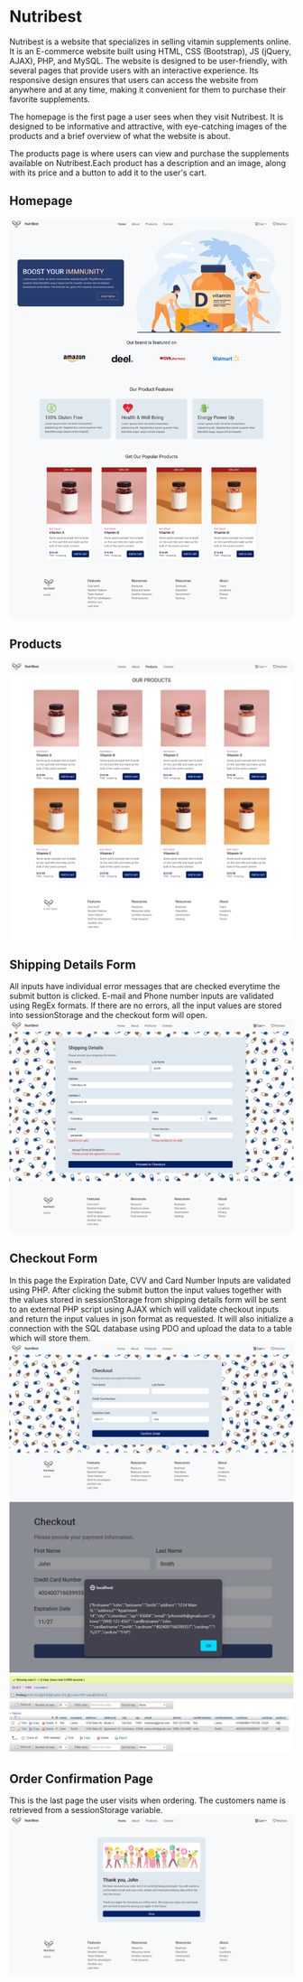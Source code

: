 # Nutribest

Nutribest is a website that specializes in selling vitamin supplements online. It is an E-commerce website built using HTML, CSS (Bootstrap), JS (jQuery, AJAX), PHP, and MySQL. The website is designed to be user-friendly, with several pages that provide users with an interactive experience. Its responsive design ensures that users can access the website from anywhere and at any time, making it convenient for them to purchase their favorite supplements.

The homepage is the first page a user sees when they visit Nutribest. It is designed to be informative and attractive, with eye-catching images of the products and a brief overview of what the website is about.

The products page is where users can view and purchase the supplements available on Nutribest.Each product has a description and an image, along with its price and a button to add it to the user's cart.

## Homepage

![Homepage screenshot](/screenshots/homepage.png?raw=true "Homepage")

## Products

![Products screenshot](/screenshots/products.png?raw=true "Products")

## Shipping Details Form

All inputs have individual error messages that are checked everytime the submit button is clicked.
E-mail and Phone number inputs are validated using RegEx formats.
If there are no errors, all the input values are stored into sessionStorage and the checkout form will open.
![Shipping Form](/screenshots/shippingdetails.png?raw=true "Shipping Details")

## Checkout Form

In this page the Expiration Date, CVV and Card Number Inputs are validated using PHP.
After clicking the submit button the input values together with the values stored in sessionStorage from shipping details form will be sent to an external PHP script using AJAX which will validate checkout inputs and return the input values in json format as requested. It will also initialize a connection with the SQL database using PDO and upload the data to a table which will store them.
![checkout](/screenshots/checkout.png?raw=true "Shipping Details")
![jsondata](/screenshots/json.png?raw=true "JSON Data")
![phpmyadmin](/screenshots/phpmyadmin.png?raw=true "JSON Data")

## Order Confirmation Page

This is the last page the user visits when ordering.
The customers name is retrieved from a sessionStorage variable.
![thankypu](/screenshots/thankyou.png?raw=true "Thank You")
